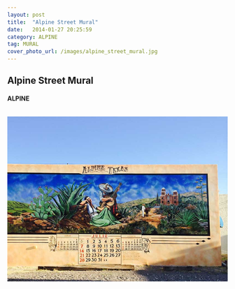 ```yaml
---
layout: post
title:  "Alpine Street Mural"
date:   2014-01-27 20:25:59
category: ALPINE
tag: MURAL
cover_photo_url: /images/alpine_street_mural.jpg
---
```


<div class="section-title">
  <h2>Alpine Street Mural</h2>
    <h4>ALPINE</h4>
    <div class="divider-border"></div>
</div> 
<div class="column small-6">
    <p>
    </p>
<div class="column small-6">
    <img src="/images/alpine_street_mural.jpg">
</div>